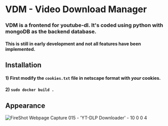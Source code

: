 # VDM - Video Download Manager

### VDM is a frontend for youtube-dl. It's coded using python with mongoDB as the backend database.

#### This is still in early development and not all features have been implemented.

## Installation

#### 1) First modify the `cookies.txt` file in netscape format with *your* cookies.

#### 2) ` sudo docker build . `

## Appearance

![FireShot Webpage Capture 015 - 'YT-DLP Downloader' - 10 0 0 4](https://github.com/samstarnes/vdm/assets/19420604/b28d7f02-2a88-4eb3-8361-825a3bf1ff4b)

